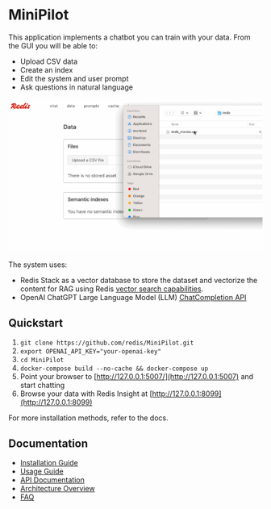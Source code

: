 # MiniPilot

This application implements a chatbot you can train with your data. From the GUI you will be able to:

- Upload CSV data
- Create an index
- Edit the system and user prompt
- Ask questions in natural language

![demo](src/static/images/minipilot.gif)

The system uses:

- Redis Stack as a vector database to store the dataset and vectorize the content for RAG using Redis [vector search capabilities](https://redis.io/docs/latest/develop/interact/search-and-query/advanced-concepts/vectors/).
- OpenAI ChatGPT Large Language Model (LLM) [ChatCompletion API](https://platform.openai.com/docs/guides/gpt/chat-completions-api)

## Quickstart

1. `git clone https://github.com/redis/MiniPilot.git`
2. `export OPENAI_API_KEY="your-openai-key"`
2. `cd MiniPilot`
3. `docker-compose build --no-cache && docker-compose up`
4. Point your browser to [http://127.0.0.1:5007/](http://127.0.0.1:5007) and start chatting
5. Browse your data with Redis Insight at [http://127.0.0.1:8099](http://127.0.0.1:8099)

For more installation methods, refer to the docs.

## Documentation
- [Installation Guide](docs/installation.md)
- [Usage Guide](docs/usage.md)
- [API Documentation](docs/api.md)
- [Architecture Overview](docs/architecture.md)
- [FAQ](docs/faq.md)


